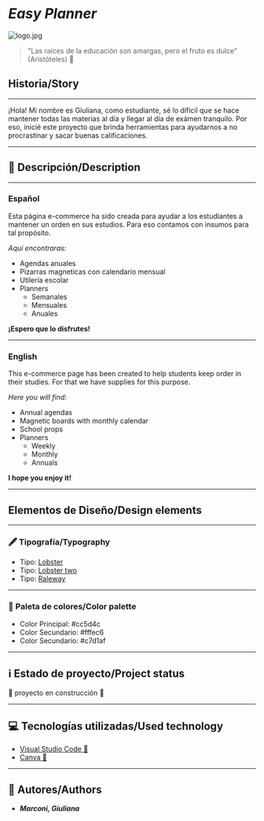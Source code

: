 # ***Easy Planner***

![logo.jpg](https://i.postimg.cc/y6RCg9ZV/logo-Giuli.jpg)

> "Las raíces de la educación son amargas, pero el fruto es dulce" (Aristóteles) 📖
## Historia/Story 
___
¡Hola! Mi nombre es Giuliana, como estudiante, sé lo díficil que se hace mantener todas las materias al día y llegar al día de exámen tranquilo. Por eso, inicié este proyecto que brinda herramientas para ayudarnos a no procrastinar y sacar buenas calificaciones.
___

## 📄 Descripción/Description 
________________________________________________________________
### **Español**

Esta página e-commerce ha sido creada para ayudar a los estudiantes a mantener un orden en sus estudios. Para eso contamos con insumos para tal propósito.

*Aquí encontraras:*
- Agendas anuales
- Pizarras magneticas con calendario mensual
- Utilería escolar
- Planners
    - Semanales
    - Mensuales
    - Anuales

**¡Espero que lo disfrutes!**

___

### **English**

This e-commerce page has been created to help students keep order in their studies. For that we have supplies for this purpose.

*Here you will find:*
- Annual agendas
- Magnetic boards with monthly calendar
- School props
- Planners
    - Weekly
    - Monthly
    - Annuals

**I hope you enjoy it!**
___
## Elementos de Diseño/Design elements
___
### 🖋 Tipografía/Typography
- Tipo: [Lobster](https://fonts.google.com/specimen/Lobster?query=lobs)
- Tipo: [Lobster two](https://fonts.google.com/specimen/Lobster+Two?query=lobs)
- Tipo: [Raleway](https://fonts.google.com/specimen/Raleway)
___
### 🎨 Paleta de colores/Color palette
- Color Principal: #cc5d4c
- Color Secundario: #fffec6
- Color Secundario: #c7d1af
___
##  ℹ️ Estado de proyecto/Project status
:construction: proyecto en construcción :construction: 
________________________________________________________________
## 💻 Tecnologías utilizadas/Used technology
- [Visual Studio Code 🔗](https://code.visualstudio.com/)
- [Canva 🔗](https://www.canva.com/)
________________________________________________________________
## 👤 Autores/Authors
- ***Marconi, Giuliana***






